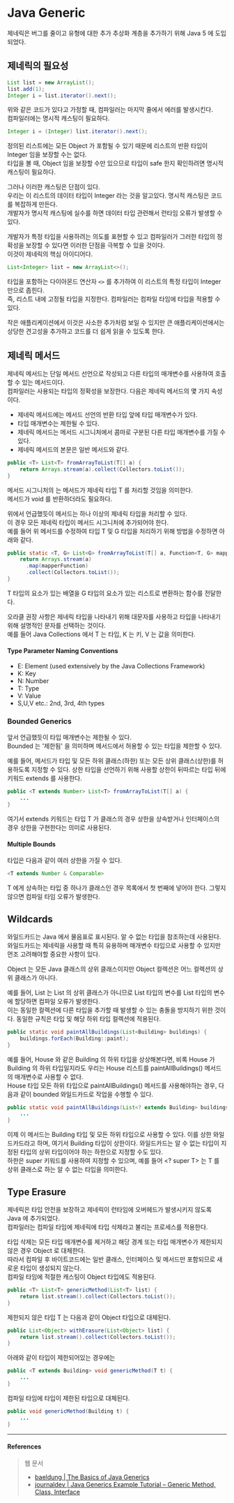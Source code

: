 # Java Generic

제네릭은 버그를 줄이고 유형에 대한 추가 추상화 계층을 추가하기 위해 Java 5 에 도입되었다.

## 제네릭의 필요성

```java
List list = new ArrayList();
list.add(1);
Integer i = list.iterator().next();
```

위와 같은 코드가 있다고 가정할 때, 컴파일러는 마지막 줄에서 에러를 발생시킨다.  
컴파일러에는 명시적 캐스팅이 필요하다.

```java
Integer i = (Integer) list.iterator().next();
```

정의된 리스트에는 모든 Object 가 포함될 수 있기 때문에 리스트의 반환 타입이 Integer 임을 보장할 수는 없다.  
타입을 볼 때, Object 임을 보장할 수만 있으므로 타입이 safe 한지 확인하려면 명시적 캐스팅이 필요하다.

그러나 이러한 캐스팅은 단점이 있다.  
우리는 이 리스트의 데이터 타입이 Integer 라는 것을 알고있다. 명시적 캐스팅은 코드를 복잡하게 만든다.  
개발자가 명시적 캐스팅에 실수를 하면 데이터 타입 관련해서 런타임 오류가 발생할 수 있다.

개발자가 특정 타입을 사용하려는 의도를 표현할 수 있고 컴파일러가 그러한 타입의 정확성을 보장할 수 있다면 이러한 단점을 극복할 수 있을 것이다.  
이것이 제네릭의 핵심 아이디어다.

```java
List<Integer> list = new ArrayList<>();
```

타입을 포함하는 다이아몬드 연산자 `<>` 를 추가하여 이 리스트의 특정 타입이 Integer 만으로 좁힌다.  
즉, 리스트 내에 고정될 타입을 지정한다. 컴파일러는 컴파일 타임에 타입을 적용할 수 있다.

작은 애플리케이션에서 이것은 사소한 추가처럼 보일 수 있지만 큰 애플리케이션에서는 상당한 견고성을 추가하고 코드를 더 쉽게 읽을 수 있도록 한다. 

## 제네릭 메서드

제네릭 메서드는 단일 메서드 선언으로 작성되고 다른 타입의 매개변수를 사용하여 호출할 수 있는 메서드이다.  
컴파일러는 사용되는 타입의 정확성을 보장한다. 다음은 제네릭 메서드의 몇 가지 속성이다.  
- 제네릭 메서드에는 메서드 선언의 반환 타입 앞에 타입 매개변수가 있다.
- 타입 매개변수는 제한될 수 있다.
- 제네릭 메서드는 메서드 시그니처에서 콤마로 구분된 다른 타입 매개변수를 가질 수 있다.
- 제네릭 메서드의 본문은 일반 메서드와 같다.

```java
public <T> List<T> fromArrayToList(T[] a) {   
    return Arrays.stream(a).collect(Collectors.toList());
}
```

메서드 시그니처의 <T> 는 메서드가 제네릭 타입 T 를 처리할 것임을 의미한다.  
메서드가 void 를 반환하더라도 필요하다.  

위에서 언급했듯이 메서드는 하나 이상의 제네릭 타입을 처리할 수 있다.  
이 경우 모든 제네릭 타입이 메서드 시그니처에 추가되어야 한다.  
예를 들어 위 메서드를 수정하여 타입 T 및 G 타입을 처리하기 위해 방법을 수정하면 아래와 같다.  

```java
public static <T, G> List<G> fromArrayToList(T[] a, Function<T, G> mapperFunction) {
    return Arrays.stream(a)
      .map(mapperFunction)
      .collect(Collectors.toList());
}
```

T 타입의 요소가 있는 배열을 G 타입의 요소가 있는 리스트로 변환하는 함수를 전달한다.  

오라클 권장 사항은 제네릭 타입을 나타내기 위해 대문자를 사용하고 타입을 나타내기 위해 설명적인 문자를 선택하는 것이다.  
예를 들어 Java Collections 에서 T 는 타입, K 는 키, V 는 값을 의미한다.

#### Type Parameter Naming Conventions

- E: Element (used extensively by the Java Collections Framework)
- K: Key
- N: Number
- T: Type
- V: Value
- S,U,V etc.: 2nd, 3rd, 4th types

### Bounded Generics

앞서 언급했듯이 타입 매개변수는 제한될 수 있다.  
Bounded 는 '제한됨' 을 의미하며 메서드에서 허용할 수 있는 타입을 제한할 수 있다.  

예를 들어, 메서드가 타입 및 모든 하위 클래스(하한) 또는 모든 상위 클래스(상한)를 허용하도록 지정할 수 있다. 
상한 타입을 선언하기 위해 사용할 상한이 뒤따르는 타입 뒤에 키워드 extends 를 사용한다.

```java
public <T extends Number> List<T> fromArrayToList(T[] a) {
    ...
}
```

여기서 extends 키워드는 타입 T 가 클래스의 경우 상한을 상속받거나 인터페이스의 경우 상한을 구현한다는 의미로 사용된다.  

#### Multiple Bounds

타입은 다음과 같이 여러 상한을 가질 수 있다.  

```java
<T extends Number & Comparable>
```

T 에게 상속하는 타입 중 하나가 클래스인 경우 목록에서 첫 번째에 넣어야 한다. 그렇지 않으면 컴파일 타임 오류가 발생한다.

## Wildcards

와일드카드는 Java 에서 물음표로 표시된다. 알 수 없는 타입을 참조하는데 사용된다.  
와일드카드는 제네릭을 사용할 때 특히 유용하며 매개변수 타입으로 사용할 수 있지만 먼조 고려해야할 중요한 사항이 있다.

Object 는 모든 Java 클래스의 상위 클래스이지만 Object 컬렉션은 어느 컬렉션의 상위 클래스가 아니다.  

예를 들어, List<Object> 는 List<String> 의 상위 클래스가 아니므로 List<Object> 타입의 변수를 List<String> 타입의 변수에 할당하면 컴파일 오류가 발생한다.  
이는 동일한 컬렉션에 다른 타입을 추가할 때 발생할 수 있는 충돌을 방지하기 위한 것이다.
동일한 규칙은 타입 및 해당 하위 타입 컬렉션에 적용된다.  

```java
public static void paintAllBuildings(List<Building> buildings) {
    buildings.forEach(Building::paint);
}
```

예를 들어, House 와 같은 Building 의 하위 타입을 상상해본다면, 비록 House 가 Building 의 하위 타입일지라도 우리는 House 리스트를 paintAllBuildings() 메서드의 매개변수로 사용할 수 없다.  
House 타입 모든 하위 타입으로 paintAllBuildings() 메서드를 사용해야하는 경우, 다음과 같이 bounded 와일드카드로 작업을 수행할 수 있다.  

```java
public static void paintAllBuildings(List<? extends Building> buildings) {
    ...
}
```

이제 이 메서드는 Building 타입 및 모든 하위 타입으로 사용할 수 있다. 이를 상한 와일드카드라고 하며, 여기서 Building 타입이 상한이다.
와일드카드는 알 수 없는 타입이 지정된 타입의 상위 타입이어야 하는 하한으로 지정할 수도 있다.  
하한은 super 키워드를 사용하여 지정할 수 있으며, 예를 들어 <? super T> 는 T 를 상위 클래스로 하는 알 수 없는 타입을 의미한다.

## Type Erasure

제네릭은 타입 안전을 보장하고 제네릭이 런타임에 오버헤드가 발생시키지 않도록 Java 에 추가되었다.  
컴파일러는 컴파일 타임에 제네릭에 타입 삭제라고 불리는 프로세스를 적용한다.

타입 삭제는 모든 타입 매개변수를 제거하고 해당 경계 또는 타입 매개변수가 제한되지 않은 경우 Object 로 대체한다.  
따라서 컴파일 후 바이트코드에는 일반 클래스, 인터페이스 및 메서드만 포함되므로 새로운 타입이 생성되지 않는다.  
컴파일 타임에 적절한 캐스팅이 Object 타입에도 적용된다.

```java
public <T> List<T> genericMethod(List<T> list) {
    return list.stream().collect(Collectors.toList());
}
```

제한되지 않은 타입 T 는 다음과 같이 Object 타입으로 대체된다.

```java
public List<Object> withErasure(List<Object> list) {
    return list.stream().collect(Collectors.toList());
}
```

아래와 같이 타입이 제한되어있는 경우에는

```java
public <T extends Building> void genericMethod(T t) {
    ...
}
```

컴파일 타임에 타입이 제한된 타입으로 대체된다.

```java
public void genericMethod(Building t) {
    ...
}
```

<hr>

#### References

> 웹 문서
> - [baeldung | The Basics of Java Generics](https://www.baeldung.com/java-generics)
> - [journaldev | Java Generics Example Tutorial – Generic Method, Class, Interface](https://www.journaldev.com/1663/java-generics-example-method-class-interface#java-generic-class)